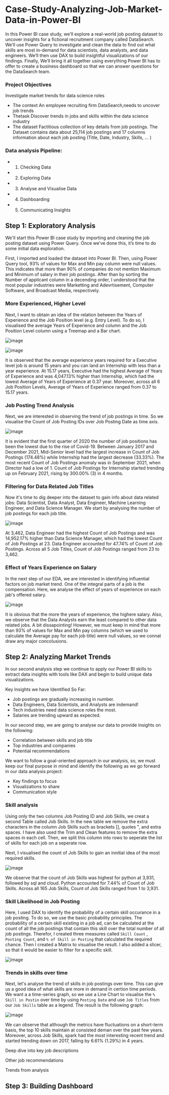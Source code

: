 # Case-Study-Analyzing-Job-Market-Data-in-Power-BI

In this Power BI case study, we’ll explore a real-world job posting dataset to uncover insights for a fictional recruitment company called DataSearch. We’ll use Power Query to investigate and clean the data to find out what skills are most in-demand for data scientists, data analysts, and data engineers. We’ll then use DAX to build insightful visualizations of our findings. Finally, We’ll bring it all together using everything Power BI has to offer to create a business dashboard so that we can answer questions for the DataSearch team.

### Project Objectives
Investigate market trends for data science roles

* The context
An employee recruiting firm DataSearch,needs to uncover job trends
* Thetask
Discover trends in jobs and skills within the data science industry
* The dataset
Factitious collection of key details from job postings. The Dataset contains data about 25,114 job postings and 17 columns information about each job posting (Title, Date, Industry, Skills, ... )

### Data analysis Pipeline:
- 1. Checking Data
- 2. Exploring Data
- 3. Analyse and Visualise Data
- 4. Dashboarding
- 5. Communicating Insights

## Step 1: Exploratory Analysis
We'll start this Power BI case study by importing and cleaning the job posting dataset using Power Query. Once we’ve done this, it’s time to do some initial data exploration.

First, I imported and loaded the dataset into Power BI. Then, using Power Query tool, 93% of values for Max and Min pay column were null values. This indicates that more than 90% of companies do not mention Maximum and Minimum of salary in their job postings. After than by sorting the Number of applicant column in a decending order, I understood that the most popular industries were Marketting and Adevrtisement, Computer Software, and Broadcast Media, respectively.

### More Experienced, Higher Level

Next, I want to obtain an idea of the relation between the Years of Experience and the Job Position level (e.g. Entry Level). To do so, I visualised the average Years of Experience and column and the Job Position Level column using a Treemap and a Bar chart.

![image](https://user-images.githubusercontent.com/113103161/206879491-99428656-0975-446a-ae6a-c0e13c05c677.png)

![image](https://user-images.githubusercontent.com/113103161/206880289-148148c7-bd3f-4c28-a751-5aecde2e6a21.png)


It is observed that the average experience years required for a Executive level job is around 15 years and you can land an Internship with less than a year experience.
At 15.17 years, Executive had the highest Average of Years of Experience and was 4,047.13% higher than Internship, which had the lowest Average of Years of Experience at 0.37 year. Moreover, across all 6 Job Position Levels, Average of Years of Experience ranged from 0.37 to 15.17 years.

### Job Posting Trend Analysis

Next, we are interested in observing the trend of job postings in time. So we visualise the Count of Job Posting IDs over Job Posting Date as time axis.

![image](https://user-images.githubusercontent.com/113103161/206880032-a93f49dd-92a1-4b6a-8eab-fb8257cf6d44.png)

It is evident that the first quarter of 2020 the number of job positions has been the lowest due to the rise of Covid-19. Between January 2017 and December 2021, Mid-Senior level had the largest increase in Count of Job Postings (174.48%) while Internship had the largest decrease (33.33%). The most recent Count of Job Postings anomaly was in September 2021, when Director had a low of 1. Count of Job Postings for Internship started trending up on February 2021, rising by 300.00% (3) in 4 months.

### Filtering for Data Related Job Titles

Now it's time to dig deeper into the dataset to gain info about data related jobs: Data Scientist, Data Analyst, Data Engineer, Machine Learning Engineer, and Data Science Manager. We start by analysing the number of job postings for each job title.  

![image](https://user-images.githubusercontent.com/113103161/206880551-48fd4ce7-b15e-4746-a93a-ffbd5cf3be5d.png)

At 3,462, Data Engineer had the highest Count of Job Postings and was 14,952.17% higher than Data Science Manager, which had the lowest Count of Job Postings at 23. Data Engineer accounted for 47.74% of Count of Job Postings. Across all 5 Job Titles, Count of Job Postings ranged from 23 to 3,462.

### Effect of Years Experience on Salary

In the next step of our EDA, we are interested in identifying influential factors on job market trend. One of the integral parts of a job is the compensation. Here, we analyse the effect of years of experience on each jab's offered salary.

![image](https://user-images.githubusercontent.com/113103161/206910657-8bdc8967-492d-4d17-b95f-47d110267d7d.png)

It is obvious that the more the years of experience, the highere salary. Also, we observe that the Data Analysts earn the least compared to other data related jobs. A bit dissapointing! However, we must keep in mind that more than 93% of values for Max and Min pay columns (which we used to calculate the Average pay for each job title) were null values, so we connat draw any major concolusions.

## Step 2: Analyzing Market Trends

In our second analysis step we continue to apply our Power BI skills to extract data insights with tools like DAX and begin to build unique data visualizations.

Key Insights we have Identified So Far:
- Job postings are gradually increasing in number.
- Data Engineers, Data Scientists, and Analysts are indemand!
- Tech industries need data science roles the most.
- Salaries are trending upward as expected.

In our second step, we are going to analyse our data to provide insights on the following:

- Correlation between skills and job title
- Top industries and companies 
- Potential recommendations

We want to follow a goal-oriented approach in our analysis, so, we must keep our final purpose in mind and identify the following as we go forward in our data analysis project:
- Key findings to focus
- Visualizations to share
- Communication style

### Skill analysis
Using only the two columns Job Posting ID and Job Skills, we creat a second Table called Job Skills. In the new table we remove the extra characters in the column Job Skills such as brackets [], quotes ", and extra spaces. I have also used the Trim and Clean features to remove the extra spaces in each cell. Then, we split this column into rows to seperate the list of skills for each job on a seperate row.

Next, I visualised the count of Job Skills to gain an innitial idea of the most required skills.

![image](https://user-images.githubusercontent.com/113103161/206914484-eebba5da-0fd9-466b-92ad-0109a156168f.png)

We observe that the count of Job Skills was highest for python at 3,931, followed by sql and cloud. Python accounted for 7.44% of Count of Job Skills. Across all 165 Job Skills, Count of Job Skills ranged from 1 to 3,931.

### Skill Likelihood in Job Posting
Here, I used DAX to identify the probability of a certain skill occurance in a job posting. To do so, we use the basic probability principles. The probability of a certain skill existing in a job ad, can be calculated at the count of all the job postings that contain this skill over the total number of all job postings. Therefor, I created three measures called ```Skill Count``` , ```Posting Count```, and ```% of Skill in Posting``` that calculated the required chance. Then I created a Matrix to visualise the result. I also added a slicer, so that it would be easier to filter for a specific skill.

![image](https://user-images.githubusercontent.com/113103161/206923866-5e51ade3-afa3-4ad6-9fe5-6d27b6c0d723.png)


### Trends in skills over time
Next, let's analyse the trend of skills in job postings over time. This can give us a good idea of what skills are more in demand in certion time periods. We want a a time-series graph, so we use a Line Chart to visualise the ```% Skill in Postin``` over time by using ```Posting Date``` and use ```Job Titles``` from our ```Job Skills``` table as a legend. The result is the following graph:

![image](https://user-images.githubusercontent.com/113103161/206929608-faa75cd5-996b-4d7c-ab00-93e062a196fe.png)

We can observe that although the metrics have fluctuations on a short-term basis, the top 10 skills maintain at consisted deman over the past few years. Moreover, across Job Skills, spark had the most interesting recent trend and started trending down on 2017, falling by 6.61% (1.29%) in 4 years.

Deep dive into key job descriptions

Other job recommendations

Trends from analysis

## Step 3: Building Dashboard

